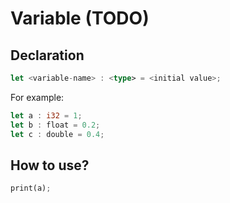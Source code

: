 # Variable (TODO)

## Declaration

```rust
let <variable-name> : <type> = <initial value>;
```

For example:

```rust
let a : i32 = 1;
let b : float = 0.2;
let c : double = 0.4;
```

## How to use?

```rust
print(a); 
```
